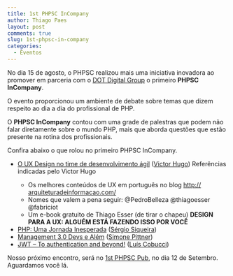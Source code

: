```yaml
---
title: 1st PHPSC InCompany
author: Thiago Paes
layout: post
comments: true
slug: 1st-phpsc-in-company
categories:
  - Eventos
---
```

No dia 15 de agosto, o PHPSC realizou mais uma iniciativa inovadora ao promover em parceria com o <a href="http://dotgroup.com.br/" target="_blank">DOT Digital Group</a> o primeiro **PHPSC InCompany**.

O evento proporcionou um ambiente de debate sobre temas que dizem respeito ao dia a dia do profissional de PHP.

O **PHPSC InCompany** contou com uma grade de palestras que podem não falar diretamente sobre o mundo PHP, mais que aborda questões que estão presente na rotina dos profissionais.

Confira abaixo o que rolou no primeiro PHPSC InCompany.

  * <a href="http://pt.slideshare.net/VictorHugoMagalhesBT/o-uxdesignnodesenvolvimentoagil" target="_blank">O UX Design no time de desenvolvimento ágil</a> ([Victor Hugo][1])
    Referências indicadas pelo Victor Hugo</p>
      * Os melhores conteúdos de UX em português no blog <a href="http://arquiteturadeinformacao.com/" target="_blank">http://<wbr />arquiteturadeinformacao.com/</a>
      * Nomes que valem a pena seguir: @PedroBelleza @thiagoesser @fabriciot
      * Um e-book gratuito de Thiago Esser (de tirar o chapeu) **DESIGN PARA A UX: ALGUÉM ESTÁ FAZENDO ISSO POR VOCÊ**
  * <a href="https://speakerdeck.com/sergiors/php-uma-jornada-inesperada" target="_blank">PHP: Uma Jornada Inesperada</a> ([Sérgio Siqueira][2])
  * <a href="http://pt.slideshare.net/SimonePittner/management-0beyond-devs" target="_blank">Management 3.0 Devs e Além</a> ([Simone Pittner][3])
  * <a href="http://www.slideshare.net/lcobucci/jwt-to-authentication-and-beyond" target="_blank">JWT &#8211; To authentication and beyond!</a> (<a href="http://www.meetup.com/pt/PHPSC-Floripa/members/171684592/" target="_blank">Luís Cobucci</a>)

Nosso próximo encontro, será no <a href="http://www.meetup.com/pt/PHPSC-Floripa/events/224256879/" target="_blank">1st PHPSC Pub</a>, no dia 12 de Setembro. Aguardamos você lá.

 [1]: http://www.meetup.com/PHPSC-Floripa/members/191237158/
 [2]: http://www.meetup.com/PHPSC-Floripa/members/163697112/
 [3]: http://www.meetup.com/PHPSC-Floripa/members/104805342/